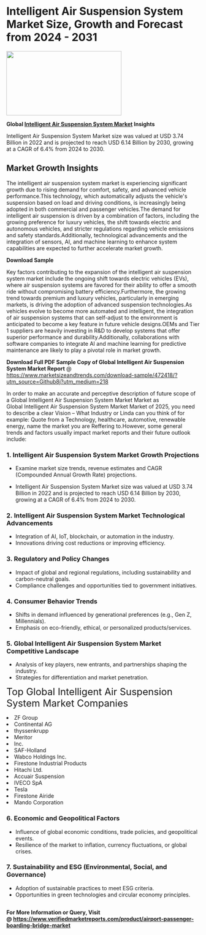<H1>Intelligent Air Suspension System Market Size, Growth and Forecast from 2024 - 2031</H1><img class="aligncenter size-medium wp-image-584254" src="https://thirdeyenews.in/wp-content/uploads/2024/09/Global-Market-Research-300x168.jpeg" alt="" width="300" height="168" /><p><strong>Global&nbsp;<a href="https://www.marketsizeandtrends.com/download-sample/472418/?utm_source=Github8j?utm_medium=218">Intelligent Air Suspension System Market</a> Insights</strong></p><p>Intelligent Air Suspension System Market size was valued at USD 3.74 Billion in 2022 and is projected to reach USD 6.14 Billion by 2030, growing at a CAGR of 6.4% from 2024 to 2030.</p><p><h2>Market Growth Insights</h2> <p>The intelligent air suspension system market is experiencing significant growth due to rising demand for comfort, safety, and advanced vehicle performance.This technology, which automatically adjusts the vehicle's suspension based on load and driving conditions, is increasingly being adopted in both commercial and passenger vehicles.The demand for intelligent air suspension is driven by a combination of factors, including the growing preference for luxury vehicles, the shift towards electric and autonomous vehicles, and stricter regulations regarding vehicle emissions and safety standards.Additionally, technological advancements and the integration of sensors, AI, and machine learning to enhance system capabilities are expected to further accelerate market growth.</p> <p><strong>Download Sample</strong></p> <p>Key factors contributing to the expansion of the intelligent air suspension system market include the ongoing shift towards electric vehicles (EVs), where air suspension systems are favored for their ability to offer a smooth ride without compromising battery efficiency.Furthermore, the growing trend towards premium and luxury vehicles, particularly in emerging markets, is driving the adoption of advanced suspension technologies.As vehicles evolve to become more automated and intelligent, the integration of air suspension systems that can self-adjust to the environment is anticipated to become a key feature in future vehicle designs.OEMs and Tier 1 suppliers are heavily investing in R&D to develop systems that offer superior performance and durability.Additionally, collaborations with software companies to integrate AI and machine learning for predictive maintenance are likely to play a pivotal role in market growth.<p><span class=""><strong>Download Full PDF Sample Copy of Global Intelligent Air Suspension System Market Report</strong> @ <a href="https://www.marketsizeandtrends.com/download-sample/472418/?utm_source=Github8j?utm_medium=218" target="_blank">https://www.marketsizeandtrends.com/download-sample/472418/?utm_source=Github8j?utm_medium=218</a></span></p><p>In order to make an accurate and perceptive description of future scope of a Global&nbsp;Intelligent Air Suspension System Market Market as Global&nbsp;Intelligent Air Suspension System Market Market of 2025, you need to describe a clear Vision &ndash; What Industry or Linda can you think of for example: Quote from a Technology, healthcare, automotive, renewable energy, name the market you are Reffering to.However, some general trends and factors usually impact market reports and their future outlook include:</p><h3>1.&nbsp;<strong>Intelligent Air Suspension System Market Growth Projections</strong></h3><ul><li>Examine market size trends, revenue estimates and CAGR (Compounded Annual Growth Rate) projections.</li><li><p>Intelligent Air Suspension System Market size was valued at USD 3.74 Billion in 2022 and is projected to reach USD 6.14 Billion by 2030, growing at a CAGR of 6.4% from 2024 to 2030.</p></li></ul><h3>2.&nbsp;<strong>Intelligent Air Suspension System Market Technological Advancements</strong></h3><ul><li>Integration of AI, IoT, blockchain, or automation in the industry.</li><li>Innovations driving cost reductions or improving efficiency.</li></ul><h3>3.&nbsp;<strong>Regulatory and Policy Changes</strong></h3><ul><li>Impact of global and regional regulations, including sustainability and carbon-neutral goals.</li><li>Compliance challenges and opportunities tied to government initiatives.</li></ul><h3>4.&nbsp;<strong>Consumer Behavior Trends</strong></h3><ul><li>Shifts in demand influenced by generational preferences (e.g., Gen Z, Millennials).</li><li>Emphasis on eco-friendly, ethical, or personalized products/services.</li></ul><h3>5.&nbsp;<strong>Global Intelligent Air Suspension System Market Competitive Landscape</strong></h3><ul><li>Analysis of key players, new entrants, and partnerships shaping the industry.</li><li>Strategies for differentiation and market penetration.</li></ul><p data-pm-slice="1 1 []"><span style="color: inherit; font-family: inherit; font-size: 25px;">Top Global Intelligent Air Suspension System Market Companies</span></p><div class="" data-test-id=""><p><li>ZF Group</li><li> Continental AG</li><li> thyssenkrupp</li><li> Meritor</li><li> Inc.</li><li> SAF-Holland</li><li> Wabco Holdings Inc.</li><li> Firestone Industrial Products</li><li> Hitachi Ltd.</li><li> Accuair Suspension</li><li> IVECO SpA</li><li> Tesla</li><li> Firestone Airide</li><li> Mando Corporation</li></p></div><h3>6.&nbsp;<strong>Economic and Geopolitical Factors</strong></h3><ul><li>Influence of global economic conditions, trade policies, and geopolitical events.</li><li>Resilience of the market to inflation, currency fluctuations, or global crises.</li></ul><h3>7.&nbsp;<strong>Sustainability and ESG (Environmental, Social, and Governance)</strong></h3><ul><li>Adoption of sustainable practices to meet ESG criteria.</li><li>Opportunities in green technologies and circular economy principles.</li></ul><h2><strong style="font-size: 14px;">For More Information or Query, Visit @&nbsp;</strong><a style="background-color: #ffffff; font-size: 14px;" href="https://www.marketsizeandtrends.com/report/intelligent-air-suspension-system-market/" target="_blank">https://www.verifiedmarketreports.com/product/airport-passenger-boarding-bridge-market</a></h2>